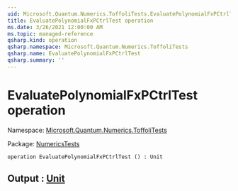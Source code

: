 ```yaml
---
uid: Microsoft.Quantum.Numerics.ToffoliTests.EvaluatePolynomialFxPCtrlTest
title: EvaluatePolynomialFxPCtrlTest operation
ms.date: 3/26/2021 12:00:00 AM
ms.topic: managed-reference
qsharp.kind: operation
qsharp.namespace: Microsoft.Quantum.Numerics.ToffoliTests
qsharp.name: EvaluatePolynomialFxPCtrlTest
qsharp.summary: ''
---
```


# EvaluatePolynomialFxPCtrlTest operation

Namespace: [Microsoft.Quantum.Numerics.ToffoliTests](xref:Microsoft.Quantum.Numerics.ToffoliTests)

Package: [NumericsTests](https://nuget.org/packages/NumericsTests)




```qsharp
operation EvaluatePolynomialFxPCtrlTest () : Unit
```


## Output : [Unit](xref:microsoft.quantum.lang-ref.unit)

